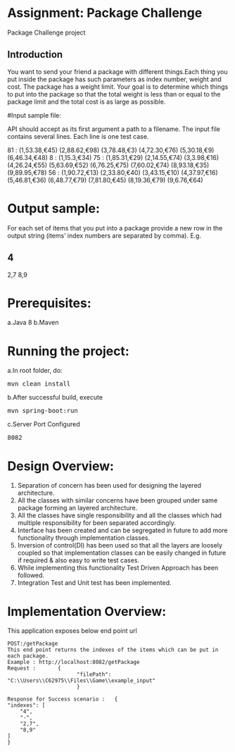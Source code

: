 # Assignment:	Package	Challenge
Package	Challenge project

## Introduction

You want to send your friend a package with different things.Each thing you put inside the package has such parameters as index number, weight and cost. The package has a weight limit. Your goal is to determine which things to put into the package so that the total weight is less than or equal to the package limit and the total cost is as large as possible. 

#Input sample file:

API should accept as its first argument a path to a filename. The input file contains several lines.
Each line is one test case. 

 81 : (1,53.38,€45) (2,88.62,€98) (3,78.48,€3) (4,72.30,€76) (5,30.18,€9) (6,46.34,€48)
 8  : (1,15.3,€34)
 75 : (1,85.31,€29) (2,14.55,€74) (3,3.98,€16) (4,26.24,€55) (5,63.69,€52) (6,76.25,€75) (7,60.02,€74) (8,93.18,€35) (9,89.95,€78)
 56 : (1,90.72,€13) (2,33.80,€40) (3,43.15,€10) (4,37.97,€16) (5,46.81,€36) (6,48.77,€79) (7,81.80,€45) (8,19.36,€79) (9,6.76,€64)

# Output sample:

For each set of items that you put into a package provide a new row in the output string (items’ index
numbers are separated by comma). E.g.

 4
 -
 2,7
 8,9

# Prerequisites:
a.Java 8
b.Maven

# Running the project:
a.In root folder, do:<pre>mvn clean install</pre>
b.After successful build, execute <pre>mvn spring-boot:run</pre>
c.Server Port Configured <pre>8082</pre>

# Design Overview:
1. Separation of concern has been used for designing the layered architecture.
2. All the classes with similar concerns have been grouped under same package forming an layered architecture.
3. All the classes have single responsibility and all the classes which had multiple responsibility for been separated accordingly.
4. Interface has been created and can be segregated in future to add more functionality through implementation classes.
5. Inversion of control(DI) has been used so that all the layers are loosely coupled so that implementation classes can be easily changed in future if required & also easy  to write test cases.
6. While implementing this functionality Test Driven Approach has been followed.
7. Integration Test and Unit test has been implemented.

# Implementation Overview:
This application exposes below end point url

    POST:/getPackage	
    This end point returns the indexes of the items which can be put in each package.
    Example : http://localhost:8082/getPackage
    Request :       {
 	                      "filePath": "C:\\Users\\C62975\\Files\\Game\\example_input"
                          }
                   
    Response for Success scenario :   {
    "indexes": [
        "4",
        "-",
        "2,7",
        "8,9"
    ]
    }
    
   
                   


